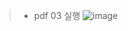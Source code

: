 > * pdf 03 실행
  ![image](https://github.com/cottonrose1011/game/assets/101866860/ca48d245-d578-4074-96eb-31ba9cb16989)

